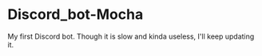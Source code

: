 # Discord_bot-Mocha
My first Discord bot. Though it is slow and kinda useless, I'll keep updating it.
